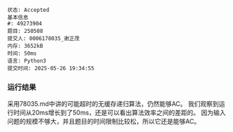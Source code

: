 ```
状态: Accepted
基本信息
#: 49273904
题目: 250508
提交人: 0006178035_谢正茂
内存: 3652kB
时间: 50ms
语言: Python3
提交时间: 2025-05-26 19:34:55
```

### 运行结果

采用78035.md中讲的可能超时的无缓存递归算法，仍然能够AC。
我们观察到运行时间从20ms增长到了50ms，还是可以看出算法效率之间的差距的。
因为输入问题的规模不够大，并且题目的时间限制比较松，所以它还是能够AC。
